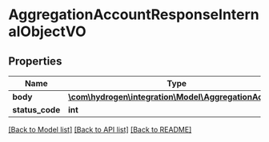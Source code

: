 # AggregationAccountResponseInternalObjectVO

## Properties
Name | Type | Description | Notes
------------ | ------------- | ------------- | -------------
**body** | [**\com\hydrogen\integration\Model\AggregationAccount**](AggregationAccount.md) |  | [optional] 
**status_code** | **int** |  | [optional] 

[[Back to Model list]](../README.md#documentation-for-models) [[Back to API list]](../README.md#documentation-for-api-endpoints) [[Back to README]](../README.md)


